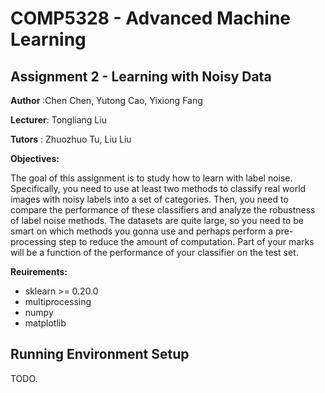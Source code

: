 # COMP5328 - Advanced Machine Learning

## Assignment 2 - Learning with Noisy Data

**Author** :Chen Chen, Yutong Cao, Yixiong Fang

**Lecturer**: Tongliang Liu

**Tutors** : Zhuozhuo Tu, Liu Liu

**Objectives:**

The goal of this assignment is to study how to learn with label noise. Specifically, you need to use at least two methods to classify real world images with noisy labels into a set of categories. Then, you need to compare the performance of these classifiers and analyze the robustness of label noise methods.
The datasets are quite large, so you need to be smart on which methods you gonna use and perhaps perform a pre-processing step to reduce the amount of computation. Part of your marks will be a function of the performance of your classifier on the test set.

**Reuirements:**
- sklearn >= 0.20.0
- multiprocessing
- numpy
- matplotlib

Running Environment Setup
------------

TODO.
